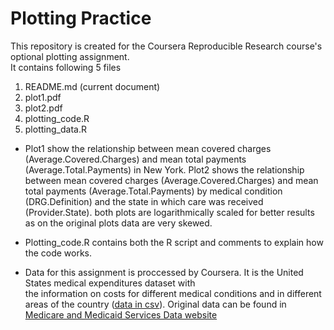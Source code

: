 # Plotting Practice

This repository is created for the Coursera Reproducible Research course's optional plotting assignment.  
It contains following 5 files
1. README.md (current document)
1. plot1.pdf 
2. plot2.pdf 
3. plotting_code.R 
4. plotting_data.R

* Plot1 show the relationship between mean covered charges (Average.Covered.Charges) and mean total payments (Average.Total.Payments) in New York. Plot2 shows the relationship between mean covered charges (Average.Covered.Charges) and mean total payments (Average.Total.Payments) by medical condition (DRG.Definition) and the state in which care was received (Provider.State). both plots are logarithmically scaled for better results as on the original plots data are very skewed. 

* Plotting_code.R contains both the R script and comments to explain how the code works.

* Data for this assignment is proccessed by Coursera. It is the United States medical expenditures dataset with  
the information on costs for different medical conditions and in different areas of the country ([data in csv](https://d18ky98rnyall9.cloudfront.net/_e143dff6e844c7af8da2a4e71d7c054d_payments.csv?Expires=1496275200&Signature=SN3Rp6y51WrOSi7~1fe6tDslRxcp~CKnfZMOpfRtqC5Kz~0vXD40vs6gec8oPWalj8je7pH0zoWIv9B8zCrNgSoRSRazlwzbZv5Hil-fHqXmkB8FkkoYSXMz8-mS-aYtNjCkvmdfrna28pTCpnmgY8hiUZ8N~NYYy9QmuH7F7fs_&Key-Pair-Id=APKAJLTNE6QMUY6HBC5A)). Original data can be found in [Medicare and Medicaid Services Data website](https://data.cms.gov/Medicare/Inpatient-Prospective-Payment-System-IPPS-Provider/97k6-zzx3)


